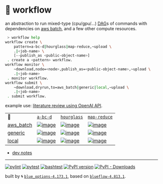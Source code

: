 # 📜 workflow

an abstraction to run mixed-type (cpu/gpu/...) [DAG](https://networkx.org/documentation/stable/reference/classes/digraph.html)s of commands with dependencies on [aws batch](https://aws.amazon.com/batch/), and a few other compute resources.

```bash
 > workflow help
workflow create \
	pattern=a-bc-d|hourglass|map-reduce,~upload \
	.|<job-name> \
	[--publish_as <public-object-name>]
 . create a <pattern> workflow.
workflow monitor \
	~download,node=<node>,publish_as=<public-object-name>,~upload \
	.|<job-name>
 . monitor workflow.
workflow submit \
	~download,dryrun,to=aws_batch|generic|local,~upload \
	.|<job-name>
 . submit workflow.
```

example use: [literature review using OpenAI API](https://github.com/kamangir/openai-commands/tree/main/openai_commands/literature_review).

|   |   |   |   |
| --- | --- | --- | --- |
| 📜 | [`a-bc-d`](./patterns/a-bc-d.dot) | [`hourglass`](./patterns/hourglass.dot) | [`map-reduce`](./patterns/map-reduce.dot) |
| [aws_batch](./runners/aws_batch.py) | [![image](https://kamangir-public.s3.ca-central-1.amazonaws.com/aws_batch-a-bc-d/workflow.gif?raw=true&random=QqRDli10C7tjs4kH)](https://kamangir-public.s3.ca-central-1.amazonaws.com/aws_batch-a-bc-d/workflow.gif?raw=true&random=QqRDli10C7tjs4kH) | [![image](https://kamangir-public.s3.ca-central-1.amazonaws.com/aws_batch-hourglass/workflow.gif?raw=true&random=bWPJNCiV0UZnQ5yV)](https://kamangir-public.s3.ca-central-1.amazonaws.com/aws_batch-hourglass/workflow.gif?raw=true&random=bWPJNCiV0UZnQ5yV) | [![image](https://kamangir-public.s3.ca-central-1.amazonaws.com/aws_batch-map-reduce/workflow.gif?raw=true&random=yBxyoktPiQlhv6IW)](https://kamangir-public.s3.ca-central-1.amazonaws.com/aws_batch-map-reduce/workflow.gif?raw=true&random=yBxyoktPiQlhv6IW) |
| [generic](./runners/generic.py) | [![image](https://kamangir-public.s3.ca-central-1.amazonaws.com/generic-a-bc-d/workflow.gif?raw=true&random=zp6SBcEmSVLxmIXr)](https://kamangir-public.s3.ca-central-1.amazonaws.com/generic-a-bc-d/workflow.gif?raw=true&random=zp6SBcEmSVLxmIXr) | [![image](https://kamangir-public.s3.ca-central-1.amazonaws.com/generic-hourglass/workflow.gif?raw=true&random=A3iYdWsP3LEZTQXQ)](https://kamangir-public.s3.ca-central-1.amazonaws.com/generic-hourglass/workflow.gif?raw=true&random=A3iYdWsP3LEZTQXQ) | [![image](https://kamangir-public.s3.ca-central-1.amazonaws.com/generic-map-reduce/workflow.gif?raw=true&random=vwReKy3A3wBgEv9a)](https://kamangir-public.s3.ca-central-1.amazonaws.com/generic-map-reduce/workflow.gif?raw=true&random=vwReKy3A3wBgEv9a) |
| [local](./runners/local.py) | [![image](https://kamangir-public.s3.ca-central-1.amazonaws.com/local-a-bc-d/workflow.gif?raw=true&random=GGFkq74fkcNJtuEW)](https://kamangir-public.s3.ca-central-1.amazonaws.com/local-a-bc-d/workflow.gif?raw=true&random=GGFkq74fkcNJtuEW) | [![image](https://kamangir-public.s3.ca-central-1.amazonaws.com/local-hourglass/workflow.gif?raw=true&random=1jbZXHWDW9EOTRtB)](https://kamangir-public.s3.ca-central-1.amazonaws.com/local-hourglass/workflow.gif?raw=true&random=1jbZXHWDW9EOTRtB) | [![image](https://kamangir-public.s3.ca-central-1.amazonaws.com/local-map-reduce/workflow.gif?raw=true&random=5nr54XXE870vC07a)](https://kamangir-public.s3.ca-central-1.amazonaws.com/local-map-reduce/workflow.gif?raw=true&random=5nr54XXE870vC07a) |

- [dev notes](https://arash-kamangir.medium.com/%EF%B8%8F-openai-experiments-54-e49117dc69ef)

---


[![pylint](https://github.com/kamangir/notebooks-and-scripts/actions/workflows/pylint.yml/badge.svg)](https://github.com/kamangir/notebooks-and-scripts/actions/workflows/pylint.yml) [![pytest](https://github.com/kamangir/notebooks-and-scripts/actions/workflows/pytest.yml/badge.svg)](https://github.com/kamangir/notebooks-and-scripts/actions/workflows/pytest.yml) [![bashtest](https://github.com/kamangir/notebooks-and-scripts/actions/workflows/bashtest.yml/badge.svg)](https://github.com/kamangir/notebooks-and-scripts/actions/workflows/bashtest.yml) [![PyPI version](https://img.shields.io/pypi/v/notebooks-and-scripts.svg)](https://pypi.org/project/notebooks-and-scripts/) [![PyPI - Downloads](https://img.shields.io/pypi/dd/notebooks-and-scripts)](https://pypistats.org/packages/notebooks-and-scripts)

built by 🌀 [`blue_options-4.173.1`](https://github.com/kamangir/awesome-bash-cli), based on [`blueflow-4.813.1`](https://github.com/kamangir/notebooks-and-scripts).
